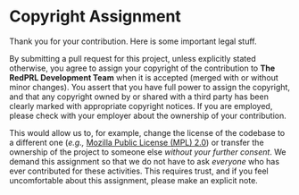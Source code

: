 # Copyright Assignment

Thank you for your contribution. Here is some important legal stuff.

By submitting a pull request for this project, unless explicitly stated otherwise, you agree to assign your copyright of the contribution to **The RedPRL Development Team** when it is accepted (merged with or without minor changes). You assert that you have full power to assign the copyright, and that any copyright owned by or shared with a third party has been clearly marked with appropriate copyright notices. If you are employed, please check with your employer about the ownership of your contribution.

This would allow us to, for example, change the license of the codebase to a different one (_e.g.,_ [Mozilla Public License (MPL) 2.0](https://www.mozilla.org/en-US/MPL/2.0/FAQ/)) or transfer the ownership of the project to someone else *without your further consent*. We demand this assignment so that we do not have to ask *everyone* who has ever contributed for these activities. This requires trust, and if you feel uncomfortable about this assignment, please make an explicit note.
